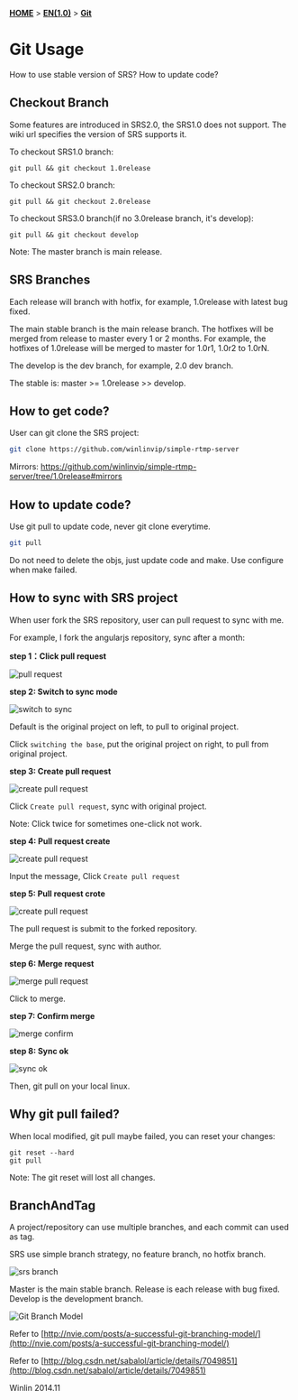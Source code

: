 [**HOME**](Home) > [**EN(1.0)**](v1_EN_Home) > [**Git**](v1_EN_Git)

# Git Usage

How to use stable version of SRS? How to update code?

## Checkout Branch

Some features are introduced in SRS2.0, the SRS1.0 does not support.
The wiki url specifies the version of SRS supports it.

To checkout SRS1.0 branch:

```
git pull && git checkout 1.0release
```

To checkout SRS2.0 branch:

```
git pull && git checkout 2.0release
```

To checkout SRS3.0 branch(if no 3.0release branch, it's develop):

```
git pull && git checkout develop
```

Note: The master branch is main release.

## SRS Branches

Each release will branch with hotfix, for example, 1.0release with latest bug fixed.

The main stable branch is the main release branch. The hotfixes will be merged from release to master every 1 or 2 months. For example, the hotfixes of 1.0release will be merged to master for 1.0r1, 1.0r2 to 1.0rN.

The develop is the dev branch, for example, 2.0 dev branch.

The stable is: master >= 1.0release >> develop.

## How to get code?

User can git clone the SRS project:

```bash
git clone https://github.com/winlinvip/simple-rtmp-server
```

Mirrors: https://github.com/winlinvip/simple-rtmp-server/tree/1.0release#mirrors

## How to update code?

Use git pull to update code, never git clone everytime.

```bash
git pull
```

Do not need to delete the objs, just update code and make. 
Use configure when make failed.

## How to sync with SRS project

When user fork the SRS repository, user can pull request to sync with me.

For example, I fork the angularjs repository, sync after a month:

**step 1：Click pull request**

![pull request](http://winlinvip.github.io/srs.release/wiki/images/sync.master/01.pull.png)

**step 2: Switch to sync mode**

![switch to sync](http://winlinvip.github.io/srs.release/wiki/images/sync.master/02.switch.png)

Default is the original project on left, to pull to original project.

Click `switching the base`, put the original project on right, to pull from original project.

**step 3: Create pull request**

![create pull request](http://winlinvip.github.io/srs.release/wiki/images/sync.master/03.create.png)

Click `Create pull request`, sync with original project.

Note: Click twice for sometimes one-click not work.

**step 4: Pull request create**

![create pull request](http://winlinvip.github.io/srs.release/wiki/images/sync.master/04.create2.png)

Input the message, Click `Create pull request`

**step 5: Pull request crote**

![create pull request](http://winlinvip.github.io/srs.release/wiki/images/sync.master/05.create3.png)

The pull request is submit to the forked repository.

Merge the pull request, sync with author.

**step 6: Merge request**

![merge pull request](http://winlinvip.github.io/srs.release/wiki/images/sync.master/06.merge.png)

Click to merge.

**step 7: Confirm merge**

![merge confirm](http://winlinvip.github.io/srs.release/wiki/images/sync.master/07.merge2.png)

**step 8: Sync ok**

![sync ok](http://winlinvip.github.io/srs.release/wiki/images/sync.master/08.ok.png)

Then, git pull on your local linux.

## Why git pull failed?

When local modified, git pull maybe failed, you can reset your changes:

```
git reset --hard
git pull
```

Note: The git reset will lost all changes.

## BranchAndTag

A project/repository can use multiple branches, and each commit can used as tag.

SRS use simple branch strategy, no feature branch, no hotfix branch.

![srs branch](http://winlinvip.github.io/srs.release/wiki/images/srs.branches.png)

Master is the main stable branch. Release is each release with bug fixed. Develop is the development branch.

![Git Branch Model](http://winlinvip.github.io/srs.release/wiki/images/git.branch.png)

Refer to [http://nvie.com/posts/a-successful-git-branching-model/](http://nvie.com/posts/a-successful-git-branching-model/)

Refer to [http://blog.csdn.net/sabalol/article/details/7049851](http://blog.csdn.net/sabalol/article/details/7049851)

Winlin 2014.11